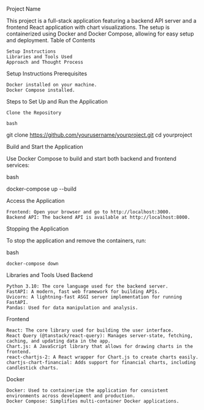 Project Name

This project is a full-stack application featuring a backend API server and a frontend React application with chart visualizations. The setup is containerized using Docker and Docker Compose, allowing for easy setup and deployment.
Table of Contents

    Setup Instructions
    Libraries and Tools Used
    Approach and Thought Process

Setup Instructions
Prerequisites

    Docker installed on your machine.
    Docker Compose installed.

Steps to Set Up and Run the Application

    Clone the Repository

    bash

git clone https://github.com/yourusername/yourproject.git
cd yourproject

Build and Start the Application

Use Docker Compose to build and start both backend and frontend services:

bash

docker-compose up --build

Access the Application

    Frontend: Open your browser and go to http://localhost:3000.
    Backend API: The backend API is available at http://localhost:8000.

Stopping the Application

To stop the application and remove the containers, run:

bash

    docker-compose down

Libraries and Tools Used
Backend

    Python 3.10: The core language used for the backend server.
    FastAPI: A modern, fast web framework for building APIs.
    Uvicorn: A lightning-fast ASGI server implementation for running FastAPI.
    Pandas: Used for data manipulation and analysis.

Frontend

    React: The core library used for building the user interface.
    React Query (@tanstack/react-query): Manages server-state, fetching, caching, and updating data in the app.
    Chart.js: A JavaScript library that allows for drawing charts in the frontend.
    react-chartjs-2: A React wrapper for Chart.js to create charts easily.
    chartjs-chart-financial: Adds support for financial charts, including candlestick charts.

Docker

    Docker: Used to containerize the application for consistent environments across development and production.
    Docker Compose: Simplifies multi-container Docker applications.